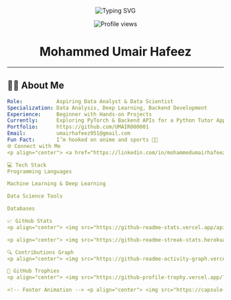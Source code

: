 <!-- Typing Animation Header -->
<p align="center">
  <img src="https://readme-typing-svg.herokuapp.com?font=Fira+Code&duration=3500&pause=1000&color=6f42c1&center=true&vCenter=true&width=435&lines=Heyo,+I'm+Mohammed+Umair+Hafeez;Aspiring+Data+Analyst+%7C+Data+Scientist;Python+%26+PyTorch+Enthusiast;Always+Learning+%7C+Building+%7C+Sharing" alt="Typing SVG" />
</p>

<!-- Profile Views Counter -->
<p align="center">
  <img src="https://komarev.com/ghpvc/?username=UMAIR000001&label=Profile+Views&color=6f42c1&style=flat-square" alt="Profile views" />
</p>

<h1 align="center">Mohammed Umair Hafeez</h1>

---

## 👨‍💻 About Me

```yaml
Role:           Aspiring Data Analyst & Data Scientist
Specialization: Data Analysis, Deep Learning, Backend Development
Experience:     Beginner with Hands-on Projects
Currently:      Exploring PyTorch & Backend APIs for a Python Tutor App
Portfolio:      https://github.com/UMAIR000001
Email:          umairhafeez951@gmail.com
Fun Fact:       I’m hooked on anime and sports 🏀🎌
🌐 Connect with Me
<p align="center"> <a href="https://linkedin.com/in/mohammedumairhafeez" target="_blank"> <img src="https://img.shields.io/badge/LinkedIn-0077B5?style=flat-square&logo=linkedin&logoColor=white" alt="LinkedIn" /> </a> <a href="mailto:umairhafeez951@gmail.com"> <img src="https://img.shields.io/badge/Gmail-D14836?style=flat-square&logo=gmail&logoColor=white" alt="Gmail" /> </a> <a href="https://www.kaggle.com/umairhafeez1" target="_blank"> <img src="https://img.shields.io/badge/Kaggle-20BEFF?style=flat-square&logo=kaggle&logoColor=white" alt="Kaggle" /> </a> </p>

💻 Tech Stack
Programming Languages

Machine Learning & Deep Learning

Data Science Tools

Databases

📈 GitHub Stats
<p align="center"> <img src="https://github-readme-stats.vercel.app/api?username=UMAIR000001&show_icons=true&theme=radical&count_private=true" height="180" /> <img src="https://github-readme-stats.vercel.app/api/top-langs/?username=UMAIR000001&layout=compact&theme=radical" height="180" /> </p>

<p align="center"> <img src="https://github-readme-streak-stats.herokuapp.com/?user=UMAIR000001&theme=radical&hide_border=false" /> </p>

🔍 Contributions Graph
<p align="center"> <img src="https://github-readme-activity-graph.vercel.app/graph?username=UMAIR000001&bg_color=ffffff&color=6f42c1&line=6f42c1&point=ff9900&area=true&hide_border=true" alt="GitHub Activity Graph" /> </p>

🏅 GitHub Trophies
<p align="center"> <img src="https://github-profile-trophy.vercel.app/?username=UMAIR000001&theme=radical&no-frame=true&row=1&margin-w=10" alt="GitHub Trophies" /> </p>

<!-- Footer Animation --> <p align="center"> <img src="https://capsule-render.vercel.app/api?type=waving&height=140&section=footer&color=6f42c1" /> </p>
